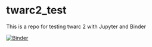 # twarc2_test
This is a repo for testing twarc 2 with Jupyter and Binder

[![Binder](https://notebooks.gesis.org/binder/badge_logo.svg)](https://notebooks.gesis.org/binder/v2/gh/jobreu/twarc2_test/main?urlpath=lab)

